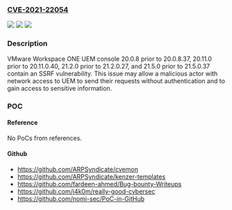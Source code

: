 ### [CVE-2021-22054](https://cve.mitre.org/cgi-bin/cvename.cgi?name=CVE-2021-22054)
![](https://img.shields.io/static/v1?label=Product&message=VMware%20Workspace%20ONE%20UEM%20console&color=blue)
![](https://img.shields.io/static/v1?label=Version&message=n%2Fa&color=blue)
![](https://img.shields.io/static/v1?label=Vulnerability&message=VMware%20Workspace%20ONE%20UEM%20console%20patches%20SSRF%20vulnerability&color=brighgreen)

### Description

VMware Workspace ONE UEM console 20.0.8 prior to 20.0.8.37, 20.11.0 prior to 20.11.0.40, 21.2.0 prior to 21.2.0.27, and 21.5.0 prior to 21.5.0.37 contain an SSRF vulnerability. This issue may allow a malicious actor with network access to UEM to send their requests without authentication and to gain access to sensitive information.

### POC

#### Reference
No PoCs from references.

#### Github
- https://github.com/ARPSyndicate/cvemon
- https://github.com/ARPSyndicate/kenzer-templates
- https://github.com/fardeen-ahmed/Bug-bounty-Writeups
- https://github.com/j4k0m/really-good-cybersec
- https://github.com/nomi-sec/PoC-in-GitHub

